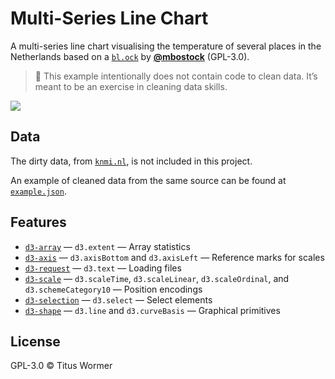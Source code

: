# Multi-Series Line Chart

A multi-series line chart visualising the temperature of several places in the
Netherlands based on a [`bl.ock`][block] by [**@mbostock**][block-author] (GPL-3.0).

> 💁 This example intentionally does not contain code to clean data.  It’s meant
> to be an exercise in cleaning data skills.

[![][cover]][url]

## Data

The dirty data, from [`knmi.nl`][data-source], is not included in this project.

An example of cleaned data from the same source can be found at
[`example.json`][data-example].

## Features

*   [`d3-array`](https://github.com/d3/d3-array#api-reference)
    — `d3.extent`
    — Array statistics
*   [`d3-axis`](https://github.com/d3/d3-axis#api-reference)
    — `d3.axisBottom` and `d3.axisLeft`
    — Reference marks for scales
*   [`d3-request`](https://github.com/d3/d3-request#api-reference)
    — `d3.text`
    — Loading files
*   [`d3-scale`](https://github.com/d3/d3-scale#api-reference)
    — `d3.scaleTime`, `d3.scaleLinear`, `d3.scaleOrdinal`, and
    `d3.schemeCategory10`
    — Position encodings
*   [`d3-selection`](https://github.com/d3/d3-selection#api-reference)
    — `d3.select`
    — Select elements
*   [`d3-shape`](https://github.com/d3/d3-shape#api-reference)
    — `d3.line` and `d3.curveBasis`
    — Graphical primitives

## License

GPL-3.0 © Titus Wormer

[block]: https://bl.ocks.org/mbostock/3884955

[block-author]: https://github.com/mbostock

[cover]: preview.png

[url]: https://cmda-fe3x3.github.io/course-17-18/class-3/clean

[data-source]: https://projects.knmi.nl/klimatologie/uurgegevens/selectie.cgi

[data-example]: example.json
